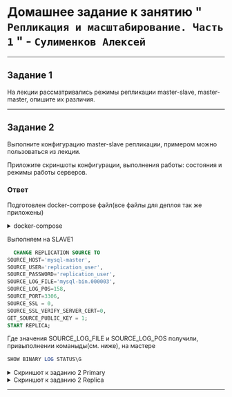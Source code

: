 # Домашнее задание к занятию " `Репликация и масштабирование. Часть 1` " - `Сулименков Алексей`

---

## Задание 1

На лекции рассматривались режимы репликации master-slave, master-master, опишите их различия.

---

## Задание 2

Выполните конфигурацию master-slave репликации, примером можно пользоваться из лекции.

Приложите скриншоты конфигурации, выполнения работы: состояния и режимы работы серверов.

### Ответ

Подготовлен docker-compose файл(все файлы для деплоя так же приложены)

<details> <summary>docker-compose</summary>

```yaml
services:
  mysql-master:
    image: mysql:latest
    container_name: mysql-master
    volumes:
      - ./mysql-master:/var/lib/mysql
      - ./master/master.cnf:/etc/mysql/conf.d/master.cnf
      - ./master/master.sql:/docker-entrypoint-initdb.d/start.sql
    environment:
      MYSQL_ROOT_PASSWORD: "root"
      MYSQL_USER: replication_user
      MYSQL_PASSWORD: replication_user
    ports:
      - "3306:3306"
    command: --character-set-server=utf8mb4 --collation-server=utf8mb4_unicode_ci
    networks:
      - overlay
    restart: always

  mysql-slave1:
    image: mysql:latest
    container_name: mysql-slave1
    volumes:
      - ./mysql-slave:/var/lib/mysql
      - ./slave/slave1.cnf:/etc/mysql/conf.d/slave1.cnf
    depends_on:
      - mysql-master
    environment:
      MYSQL_ROOT_PASSWORD: "root"
      MYSQL_USER: replication_user
      MYSQL_PASSWORD: replication_user
    ports:
      - "3307:3306"
    command: --character-set-server=utf8mb4 --collation-server=utf8mb4_unicode_ci
    networks:
      - overlay
    restart: always

networks:
  overlay:
```

</details>

Выполняем на SLAVE1

```SQL
  CHANGE REPLICATION SOURCE TO
SOURCE_HOST='mysql-master',
SOURCE_USER='replication_user',
SOURCE_PASSWORD='replication_user',
SOURCE_LOG_FILE='mysql-bin.000003',
SOURCE_LOG_POS=158,
SOURCE_PORT=3306,
SOURCE_SSL = 0,
SOURCE_SSL_VERIFY_SERVER_CERT=0,
GET_SOURCE_PUBLIC_KEY = 1;
START REPLICA;
```

Где значения SOURCE_LOG_FILE и SOURCE_LOG_POS получили, привыполнении команыды(см. ниже), на мастере

```SQL
SHOW BINARY LOG STATUS\G
```

<details> <summary>Скриншот к заданию 2 Primary</summary>

![task2](https://github.com/biparasite/DB-12-06HW/blob/main/task2.2.png "task2")

</details>

<details> <summary>Скриншот к заданию 2 Replica</summary>

![task2](https://github.com/biparasite/DB-12-06HW/blob/main/task2.1.png "task2")

</details>

---
